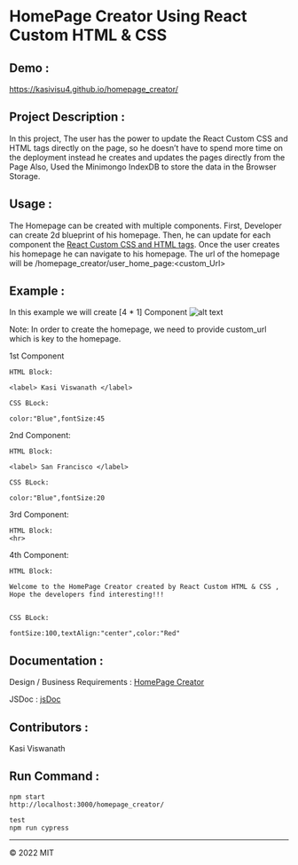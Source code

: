 # HomePage Creator Using React Custom HTML & CSS

## Demo :

https://kasivisu4.github.io/homepage_creator/

## Project Description :

In this project, The user has the power to update the React Custom CSS and HTML tags directly on the page,
so he doesn’t have to spend more time on the deployment instead he creates and
updates the pages directly from the Page
Also, Used the Minimongo IndexDB to store the data in the Browser Storage.

## Usage :

The Homepage can be created with multiple components. First, Developer can create 2d blueprint of his homepage. Then, he can update for each component the [React Custom CSS and HTML tags](https://reactjs.org/docs/dom-elements.html#style). Once the user creates his homepage he can navigate to his homepage. The url of the homepage will be /homepage_creator/user_home_page:<custom_Url>

## Example :

In this example we will create [4 * 1] Component ![alt text]()

Note: In order to create the homepage, we need to provide custom_url which is key to the homepage.

1st Component

```
HTML Block:

<label> Kasi Viswanath </label>

CSS BLock:

color:"Blue",fontSize:45
```

2nd Component:

```
HTML Block:

<label> San Francisco </label>

CSS BLock:

color:"Blue",fontSize:20
```

3rd Component:

```
HTML Block:
<hr>

```

4th Component:

```
HTML Block:

Welcome to the HomePage Creator created by React Custom HTML & CSS , Hope the developers find interesting!!!


CSS BLock:

fontSize:100,textAlign:"center",color:"Red"

```

## Documentation :

Design / Business Requirements : [HomePage Creator](https://github.com/kasivisu4/homepage_creator/blob/main/Documents/Design/Business_Requirements.pdf)

JSDoc : [jsDoc](https://github.com/kasivisu4/homepage_creator/tree/main/Documents/JsDoc)

## Contributors :

Kasi Viswanath ![![](https://github.com/remarkablemark.png?size=50)](https://github.com/remarkablemark)

## Run Command :

```
npm start
http://localhost:3000/homepage_creator/

test
npm run cypress
```

---

© 2022 MIT
